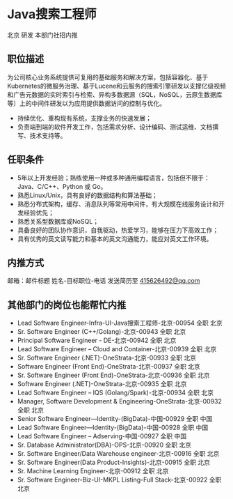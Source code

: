 # Java搜索工程师
北京 研发 本部门社招内推

## 职位描述
为公司核心业务系统提供可复用的基础服务和解决方案，包括容器化、基于Kubernetes的微服务治理、基于Lucene和云服务的搜索引擎研发以支撑亿级视频和广告元数据的实时索引与检索、异构多数据源（SQL，NoSQL，云原生数据库等）上的中间件研发以为应用提供数据访问的控制与优化。
* 持续优化、重构现有系统，支撑业务的快速发展；
* 负责端到端的软件开发工作，包括需求分析、设计编码、测试运维、文档撰写、技术支持等。

## 任职条件
* 5年以上开发经验；熟练使用一种或多种通用编程语言，包括但不限于：Java、C/C++、Python 或 Go。
* 熟悉Linux/Unix，具有良好的数据结构和算法基础；
* 熟悉分布式架构，缓存、消息队列等常用中间件，有大规模在线服务设计和开发经验优先；
* 熟悉关系型数据库或NoSQL；
* 具备良好的团队协作意识，自我驱动，热爱学习，能够在压力下高效工作；
* 具有优秀的英文读写能力和基本的英文沟通能力，能应对英文工作环境。


## 内推方式
邮箱：邮件标题 姓名-目标职位-电话 发送简历至 415626492@qq.com


## 其他部门的岗位也能帮忙内推

* Lead Software Engineer-Infra-UI-Java搜索工程师-北京-00954	全职	北京
* Sr. Software Engineer (C++/Golang)-北京-00943	全职	北京
* Principal Software Engineer - DE-北京-00942	全职	北京
* Lead Software Engineer – Cloud and Container-北京-00939	全职	北京
* Sr. Software Engineer (.NET)-OneStrata-北京-00933	全职	北京
* Software Engineer (Front End)-OneStrata-北京-00937	全职	北京
* Sr. Software Engineer (Front End)-OneStrata-北京-00936	全职	北京
* Software Engineer (.NET)-OneStrata-北京-00935	全职	北京
* Lead Software Engineer – IQS (Golang/Spark)-北京-00934	全职	北京
* Manager, Software Development & Engineering-OneStrata-北京-00932	全职	北京
* Senior Software Engineer—Identity-(BigData)-中国-00929	全职	中国
* Lead Software Engineer—Identity-(BigData)-中国-00928	全职	中国
* Lead Software Engineer – Adserving-中国-00927	全职	中国
* Sr. Database Administrator(DBA)-OPS-北京-00920	全职	北京
* Sr. Software Engineer/Data Warehouse engineer-北京-00916	全职	北京
* Sr. Software Engineer(Data Product-Insights)-北京-00915	全职	北京
* Sr. Machine Learning Engineer-北京-00912	全职	北京
* Sr. Software Engineer-Biz-UI-MKPL Listing-Full Stack-北京-00922	全职	北京